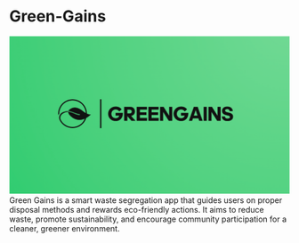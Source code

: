 # Green-Gains

![image alt](https://github.com/VenkataSaiSandeepVuyyala-12207368/Green-Gains/blob/f21c5b0ee61c9ed25a709e3531faa9821a3526a4/Picture%201.png)
Green Gains is a smart waste segregation app that guides users on proper disposal methods and rewards eco-friendly actions. It aims to reduce waste, promote sustainability, and encourage community participation for a cleaner, greener environment.
